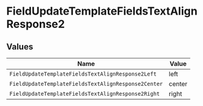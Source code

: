 # FieldUpdateTemplateFieldsTextAlignResponse2


## Values

| Name                                                | Value                                               |
| --------------------------------------------------- | --------------------------------------------------- |
| `FieldUpdateTemplateFieldsTextAlignResponse2Left`   | left                                                |
| `FieldUpdateTemplateFieldsTextAlignResponse2Center` | center                                              |
| `FieldUpdateTemplateFieldsTextAlignResponse2Right`  | right                                               |